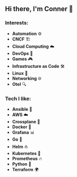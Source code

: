 ## Hi there, I'm Conner 👋
### Interests:
- **Automation** ⚙️
- **CNCF** 🏗️
- **Cloud Computing** ☁️
- **DevOps** 🤖
- **Games** 🎮
- **Infrastructure as Code** 🛠️
- **Linux** 🐧
- **Networking** 🌐
- **Otel** 🔍
### Tech I like:
- **Ansible** 📜
- **AWS** ☁️
- **Crossplane** 🍭
- **Docker** 🐳
- **Grafana** 📊
- **Go** 🐹
- **Helm** ⛵
- **Kubernetes** 🚢
- **Prometheus** 🔥
- **Python** 🐍
- **Terraform** 🌍
